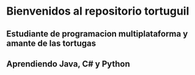 # Bienvenidos al repositorio tortuguil
## Estudiante de programacion multiplataforma y amante de las tortugas
## Aprendiendo Java, C# y Python


<!---
Alfreditto/Alfreditto is a ✨ special ✨ repository because its `README.md` (this file) appears on your GitHub profile.
You can click the Preview link to take a look at your changes.
--->
